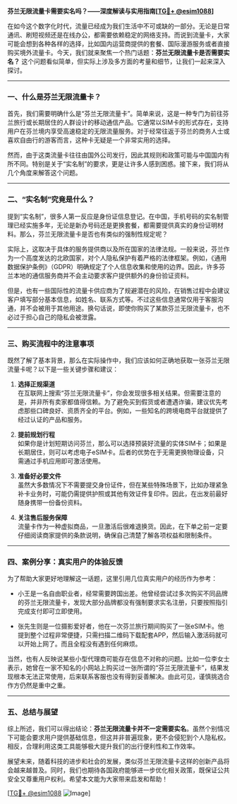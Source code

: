 **芬兰无限流量卡需要实名吗？——深度解读与实用指南[[TG💪+ @esim1088](https://t.me/s/esim1088)]**

在如今这个数字化时代，流量已经成为我们生活中不可或缺的一部分。无论是日常通讯、刷短视频还是在线办公，都需要依赖稳定的网络支持。而说到流量卡，大家可能会想到各种各样的选择，比如国内运营商提供的套餐、国际漫游服务或者直接购买境外流量卡。今天，我们就来聚焦一个热门话题：**芬兰无限流量卡是否需要实名？** 这个问题看似简单，但实际上涉及多方面的考量和细节，让我们一起来深入探讨。

---

### 一、什么是芬兰无限流量卡？

首先，我们需要明确什么是“芬兰无限流量卡”。简单来说，这是一种专门为前往芬兰旅行或长期居住的人群设计的移动通信产品。它通常以SIM卡的形式存在，支持用户在芬兰境内享受高速稳定的无限流量服务。对于经常往返于芬兰的商务人士或喜欢自由行的游客而言，这种卡无疑是一个非常实用的选择。

然而，由于这类流量卡往往由国外公司发行，因此其规则和政策可能与中国国内有所不同。特别是关于“实名制”的要求，更是让许多人感到困惑。接下来，我们将从几个角度来解答这个问题。

---

### 二、“实名制”究竟是什么？

提到“实名制”，很多人第一反应是身份证信息登记。在中国，手机号码的实名制管理已经实施多年，无论是新办号码还是更换套餐，都需要提供真实的身份证明材料。那么，芬兰无限流量卡是否也有类似的强制性规定呢？

实际上，这取决于具体的服务提供商以及所在国家的法律法规。一般来说，芬兰作为一个高度发达的北欧国家，对个人隐私保护有着严格的法律框架。例如，《通用数据保护条例》（GDPR）明确规定了个人信息收集和使用的边界。因此，许多芬兰本地的通信服务商并不会主动要求客户提供额外的身份验证资料。

但是，也有一些国际性的流量卡供应商为了规避潜在的风险，在销售过程中会建议客户填写部分基本信息，如姓名、联系方式等。不过这些信息通常仅用于客服沟通，并不会被用于其他用途。换句话说，即使你购买了某款芬兰无限流量卡，也不必过于担心自己的隐私会被泄露。

---

### 三、购买流程中的注意事项

既然了解了基本背景，那么在实际操作中，我们应该如何正确地获取一张芬兰无限流量卡呢？以下是一些关键步骤和建议：

1. **选择正规渠道**  
   在互联网上搜索“芬兰无限流量卡”，你会发现很多相关结果。但需要注意的是，并非所有卖家都值得信赖。为了避免买到假货或者遭遇诈骗，建议优先考虑那些口碑良好、资质齐全的平台。例如，一些知名的跨境电商平台就提供了经过认证的产品和服务。

2. **提前规划行程**  
   如果你是计划短期访问芬兰，那么可以选择预装好流量的实体SIM卡；如果是长期居住，则可以考虑电子eSIM卡。后者的优势在于无需更换物理设备，只需通过手机应用即可激活使用。

3. **准备好必要文件**  
   虽然大多数情况下不需要提交身份证件，但在某些特殊场景下，比如办理紧急补卡业务时，可能仍需提供护照或其他有效证件复印件。因此，在出发前最好随身携带一份备份资料。

4. **关注售后服务保障**  
   流量卡作为一种虚拟商品，一旦激活后很难退换货。因此，在下单之前一定要仔细阅读商家提供的条款说明，确保自己清楚了解各项权益和限制条件。

---

### 四、案例分享：真实用户的体验反馈

为了帮助大家更好地理解这一话题，这里引用几位真实用户的经历作为参考：

- 小王是一名自由职业者，经常需要跨国出差。他曾经尝试过多次购买不同品牌的芬兰无限流量卡，发现大部分品牌都没有强制要求实名注册，只要按照指引完成支付即可立即使用。
  
- 张先生则是一位摄影爱好者，他在一次芬兰旅行期间购买了一张eSIM卡。他提到整个过程非常便捷，只需扫描二维码下载配套APP，然后输入激活码就可以开始上网了。而且全程没有遇到任何麻烦。

当然，也有人反映说某些小型代理商可能存在信息不对称的问题。比如一位李女士表示，她曾在一家不知名的小网站上购买过一张所谓的“芬兰无限流量卡”，结果发现根本无法正常使用，后来联系客服也没有得到妥善解决。由此可见，谨慎挑选合作方仍然是重中之重。

---

### 五、总结与展望

综上所述，我们可以得出结论：**芬兰无限流量卡并不一定需要实名**。虽然个别情况下可能会要求用户提供基础信息，但这并非普遍现象，更不会侵犯到个人隐私权。相反，合理利用这类工具能够极大提升我们的出行便利性和工作效率。

展望未来，随着科技的进步和社会的发展，类似芬兰无限流量卡这样的创新产品将会越来越普及。同时，我们也期待各国政府能够进一步优化相关政策，既保证公共安全又尊重用户权利。希望本文能为大家带来启发和帮助！

[[TG💪+ @esim1088](https://t.me/s/esim1088) ![Image](https://i.postimg.cc/4NQfJmqS/Snipaste-2025-05-13-00-14-12.png)]